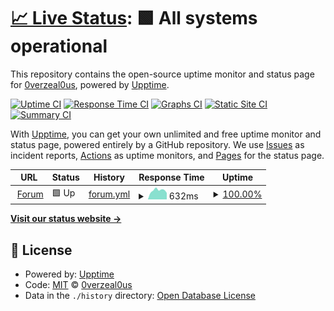 # [📈 Live Status](https://status.enemyboat.co.uk): <!--live status--> **🟩 All systems operational**

This repository contains the open-source uptime monitor and status page for [0verzeal0us](https://status.enemyboat.co.uk), powered by [Upptime](https://github.com/upptime/upptime).

[![Uptime CI](https://github.com/0verzeal0us/upptime/workflows/Uptime%20CI/badge.svg)](https://github.com/0verzeal0us/upptime/actions?query=workflow%3A%22Uptime+CI%22)
[![Response Time CI](https://github.com/0verzeal0us/upptime/workflows/Response%20Time%20CI/badge.svg)](https://github.com/0verzeal0us/upptime/actions?query=workflow%3A%22Response+Time+CI%22)
[![Graphs CI](https://github.com/0verzeal0us/upptime/workflows/Graphs%20CI/badge.svg)](https://github.com/0verzeal0us/upptime/actions?query=workflow%3A%22Graphs+CI%22)
[![Static Site CI](https://github.com/0verzeal0us/upptime/workflows/Static%20Site%20CI/badge.svg)](https://github.com/0verzeal0us/upptime/actions?query=workflow%3A%22Static+Site+CI%22)
[![Summary CI](https://github.com/0verzeal0us/upptime/workflows/Summary%20CI/badge.svg)](https://github.com/0verzeal0us/upptime/actions?query=workflow%3A%22Summary+CI%22)

With [Upptime](https://upptime.js.org), you can get your own unlimited and free uptime monitor and status page, powered entirely by a GitHub repository. We use [Issues](https://github.com/0verzeal0us/upptime/issues) as incident reports, [Actions](https://github.com/0verzeal0us/upptime/actions) as uptime monitors, and [Pages](https://status.enemyboat.co.uk) for the status page.

<!--start: status pages-->
<!-- This summary is generated by Upptime (https://github.com/upptime/upptime) -->
<!-- Do not edit this manually, your changes will be overwritten -->
<!-- prettier-ignore -->
| URL | Status | History | Response Time | Uptime |
| --- | ------ | ------- | ------------- | ------ |
| <img alt="" src="https://www.enemyboat.co.uk/favicon.ico" height="13"> [Forum](https://www.enemyboat.co.uk) | 🟩 Up | [forum.yml](https://github.com/0verzeal0us/status.enemyboat.co.uk/commits/HEAD/history/forum.yml) | <details><summary><img alt="Response time graph" src="./graphs/forum/response-time-week.png" height="20"> 632ms</summary><br><a href="https://status.enemyboat.co.uk/history/forum"><img alt="Response time 972" src="https://img.shields.io/endpoint?url=https%3A%2F%2Fraw.githubusercontent.com%2F0verzeal0us%2Fstatus.enemyboat.co.uk%2FHEAD%2Fapi%2Fforum%2Fresponse-time.json"></a><br><a href="https://status.enemyboat.co.uk/history/forum"><img alt="24-hour response time 485" src="https://img.shields.io/endpoint?url=https%3A%2F%2Fraw.githubusercontent.com%2F0verzeal0us%2Fstatus.enemyboat.co.uk%2FHEAD%2Fapi%2Fforum%2Fresponse-time-day.json"></a><br><a href="https://status.enemyboat.co.uk/history/forum"><img alt="7-day response time 632" src="https://img.shields.io/endpoint?url=https%3A%2F%2Fraw.githubusercontent.com%2F0verzeal0us%2Fstatus.enemyboat.co.uk%2FHEAD%2Fapi%2Fforum%2Fresponse-time-week.json"></a><br><a href="https://status.enemyboat.co.uk/history/forum"><img alt="30-day response time 595" src="https://img.shields.io/endpoint?url=https%3A%2F%2Fraw.githubusercontent.com%2F0verzeal0us%2Fstatus.enemyboat.co.uk%2FHEAD%2Fapi%2Fforum%2Fresponse-time-month.json"></a><br><a href="https://status.enemyboat.co.uk/history/forum"><img alt="1-year response time 983" src="https://img.shields.io/endpoint?url=https%3A%2F%2Fraw.githubusercontent.com%2F0verzeal0us%2Fstatus.enemyboat.co.uk%2FHEAD%2Fapi%2Fforum%2Fresponse-time-year.json"></a></details> | <details><summary><a href="https://status.enemyboat.co.uk/history/forum">100.00%</a></summary><a href="https://status.enemyboat.co.uk/history/forum"><img alt="All-time uptime 99.99%" src="https://img.shields.io/endpoint?url=https%3A%2F%2Fraw.githubusercontent.com%2F0verzeal0us%2Fstatus.enemyboat.co.uk%2FHEAD%2Fapi%2Fforum%2Fuptime.json"></a><br><a href="https://status.enemyboat.co.uk/history/forum"><img alt="24-hour uptime 100.00%" src="https://img.shields.io/endpoint?url=https%3A%2F%2Fraw.githubusercontent.com%2F0verzeal0us%2Fstatus.enemyboat.co.uk%2FHEAD%2Fapi%2Fforum%2Fuptime-day.json"></a><br><a href="https://status.enemyboat.co.uk/history/forum"><img alt="7-day uptime 100.00%" src="https://img.shields.io/endpoint?url=https%3A%2F%2Fraw.githubusercontent.com%2F0verzeal0us%2Fstatus.enemyboat.co.uk%2FHEAD%2Fapi%2Fforum%2Fuptime-week.json"></a><br><a href="https://status.enemyboat.co.uk/history/forum"><img alt="30-day uptime 100.00%" src="https://img.shields.io/endpoint?url=https%3A%2F%2Fraw.githubusercontent.com%2F0verzeal0us%2Fstatus.enemyboat.co.uk%2FHEAD%2Fapi%2Fforum%2Fuptime-month.json"></a><br><a href="https://status.enemyboat.co.uk/history/forum"><img alt="1-year uptime 99.99%" src="https://img.shields.io/endpoint?url=https%3A%2F%2Fraw.githubusercontent.com%2F0verzeal0us%2Fstatus.enemyboat.co.uk%2FHEAD%2Fapi%2Fforum%2Fuptime-year.json"></a></details>

<!--end: status pages-->

[**Visit our status website →**](https://status.enemyboat.co.uk)

## 📄 License

- Powered by: [Upptime](https://github.com/upptime/upptime)
- Code: [MIT](./LICENSE) © [0verzeal0us](https://status.enemyboat.co.uk)
- Data in the `./history` directory: [Open Database License](https://opendatacommons.org/licenses/odbl/1-0/)
